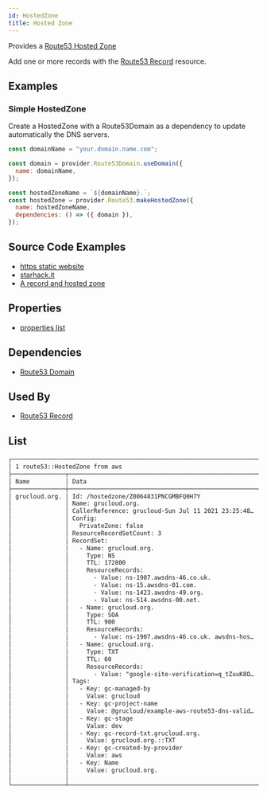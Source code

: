 ```yaml
---
id: HostedZone
title: Hosted Zone
---
```


Provides a [Route53 Hosted Zone](https://console.aws.amazon.com/route53/v2/home#Dashboard)

Add one or more records with the [Route53 Record](./Route53Record) resource.

## Examples

### Simple HostedZone

Create a HostedZone with a Route53Domain as a dependency to update automatically the DNS servers.

```js
const domainName = "your.domain.name.com";

const domain = provider.Route53Domain.useDomain({
  name: domainName,
});

const hostedZoneName = `${domainName}.`;
const hostedZone = provider.Route53.makeHostedZone({
  name: hostedZoneName,
  dependencies: () => ({ domain }),
});
```

## Source Code Examples

- [https static website ](https://github.com/grucloud/grucloud/blob/main/examples/aws/website-https/iac.js)
- [starhack.it](https://github.com/FredericHeem/starhackit/blob/master/deploy/grucloud-aws/iac.js)
- [A record and hosted zone ](https://github.com/grucloud/grucloud/blob/main/examples/aws/route53/dns-validation-record-txt/iac.js)

## Properties

- [properties list](https://docs.aws.amazon.com/AWSJavaScriptSDK/latest/AWS/Route53.html#createHostedZone-property)

## Dependencies

- [Route53 Domain](../Route53Domain/Route53Domain)

## Used By

- [Route53 Record](./Route53Record)

## List

```txt
┌────────────────────────────────────────────────────────────────────────────┐
│ 1 route53::HostedZone from aws                                             │
├───────────────┬─────────────────────────────────────────────────────┬──────┤
│ Name          │ Data                                                │ Our  │
├───────────────┼─────────────────────────────────────────────────────┼──────┤
│ grucloud.org. │ Id: /hostedzone/Z0064831PNCGMBFQ0H7Y                │ Yes  │
│               │ Name: grucloud.org.                                 │      │
│               │ CallerReference: grucloud-Sun Jul 11 2021 23:25:48… │      │
│               │ Config:                                             │      │
│               │   PrivateZone: false                                │      │
│               │ ResourceRecordSetCount: 3                           │      │
│               │ RecordSet:                                          │      │
│               │   - Name: grucloud.org.                             │      │
│               │     Type: NS                                        │      │
│               │     TTL: 172800                                     │      │
│               │     ResourceRecords:                                │      │
│               │       - Value: ns-1907.awsdns-46.co.uk.             │      │
│               │       - Value: ns-15.awsdns-01.com.                 │      │
│               │       - Value: ns-1423.awsdns-49.org.               │      │
│               │       - Value: ns-514.awsdns-00.net.                │      │
│               │   - Name: grucloud.org.                             │      │
│               │     Type: SOA                                       │      │
│               │     TTL: 900                                        │      │
│               │     ResourceRecords:                                │      │
│               │       - Value: ns-1907.awsdns-46.co.uk. awsdns-hos… │      │
│               │   - Name: grucloud.org.                             │      │
│               │     Type: TXT                                       │      │
│               │     TTL: 60                                         │      │
│               │     ResourceRecords:                                │      │
│               │       - Value: "google-site-verification=q_tZuuK8O… │      │
│               │ Tags:                                               │      │
│               │   - Key: gc-managed-by                              │      │
│               │     Value: grucloud                                 │      │
│               │   - Key: gc-project-name                            │      │
│               │     Value: @grucloud/example-aws-route53-dns-valid… │      │
│               │   - Key: gc-stage                                   │      │
│               │     Value: dev                                      │      │
│               │   - Key: gc-record-txt.grucloud.org.                │      │
│               │     Value: grucloud.org.::TXT                       │      │
│               │   - Key: gc-created-by-provider                     │      │
│               │     Value: aws                                      │      │
│               │   - Key: Name                                       │      │
│               │     Value: grucloud.org.                            │      │
│               │                                                     │      │
└───────────────┴─────────────────────────────────────────────────────┴──────┘

```
